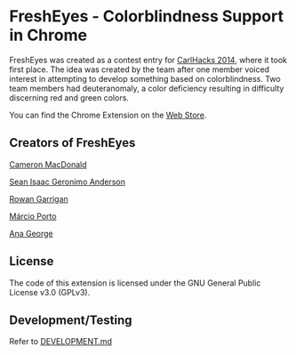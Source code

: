 # FreshEyes - Colorblindness Support in Chrome

FreshEyes was created as a contest entry for [CarlHacks 2014](https://carlhacks.devpost.com/submissions), where it took first place. The idea was created by the team after one member voiced interest in attempting to develop something based on colorblindness. Two team members had deuteranomaly, a color deficiency resulting in difficulty discerning red and green colors.

You can find the Chrome Extension on the [Web Store](https://chrome.google.com/webstore/detail/fresheyes/biaphhhbgcifjgpadjijmmbnoppfkenb).

## Creators of FreshEyes

[Cameron MacDonald](https://www.linkedin.com/in/macdonaldcameron/)

[Sean Isaac Geronimo Anderson](https://www.linkedin.com/in/seanisaacgeronimoanderson/)

[Rowan Garrigan](https://devpost.com/BattyHats)

[Márcio Porto](https://www.linkedin.com/in/marcioporto/)

[Ana George](https://www.linkedin.com/in/ana-george/)

## License

The code of this extension is licensed under the GNU General Public License v3.0 (GPLv3).

## Development/Testing

Refer to [DEVELOPMENT.md](DEVELOPMENT.md)
